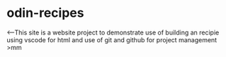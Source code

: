 # odin-recipes
<--This site is a website project to demonstrate use of building an recipie using vscode for html and use of git and github for project management >mm
